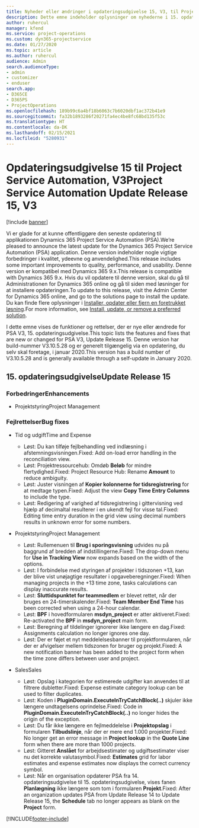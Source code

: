 ```yaml
---
title: Nyheder eller ændringer i opdateringsudgivelse 15, V3, til Project Service Automation
description: Dette emne indeholder oplysninger om nyhederne i 15. opdateringsudgivelse til Project Service Automation, V3.
author: ruhercul
manager: kfend
ms.service: project-operations
ms.custom: dyn365-projectservice
ms.date: 01/27/2020
ms.topic: article
ms.author: ruhercul
audience: Admin
search.audienceType:
- admin
- customizer
- enduser
search.app:
- D365CE
- D365PS
- ProjectOperations
ms.openlocfilehash: 189b99c6a4bf18b6063c7b6020dbf1ac372b41e9
ms.sourcegitcommit: fa32b1893286f20271fa4ec4be8fc68bd135f53c
ms.translationtype: HT
ms.contentlocale: da-DK
ms.lasthandoff: 02/15/2021
ms.locfileid: "5280931"
---
```

# <a name="project-service-automation-update-release-15-v3"></a><span data-ttu-id="d1841-103">Opdateringsudgivelse 15 til Project Service Automation, V3</span><span class="sxs-lookup"><span data-stu-id="d1841-103">Project Service Automation Update Release 15, V3</span></span>

[!include [banner](../includes/psa-now-project-operations.md)]

<span data-ttu-id="d1841-104">Vi er glade for at kunne offentliggøre den seneste opdatering til applikationen Dynamics 365 Project Service Automation (PSA).</span><span class="sxs-lookup"><span data-stu-id="d1841-104">We’re pleased to announce the latest update for the Dynamics 365 Project Service Automation (PSA) application.</span></span> <span data-ttu-id="d1841-105">Denne version indeholder nogle vigtige forbedringer i kvalitet, ydeevne og anvendelighed.</span><span class="sxs-lookup"><span data-stu-id="d1841-105">This release includes some important improvements to quality, performance, and usability.</span></span> <span data-ttu-id="d1841-106">Denne version er kompatibel med Dynamics 365 9.x.</span><span class="sxs-lookup"><span data-stu-id="d1841-106">This release is compatible with Dynamics 365 9.x.</span></span> <span data-ttu-id="d1841-107">Hvis du vil opdatere til denne version, skal du gå til Administrationen for Dynamics 365 online og gå til siden med løsninger for at installere opdateringen.</span><span class="sxs-lookup"><span data-stu-id="d1841-107">To update to this release, visit the Admin Center for Dynamics 365 online, and go to the solutions page to install the update.</span></span> <span data-ttu-id="d1841-108">Du kan finde flere oplysninger i [Installer, opdater eller fjern en foretrukket løsning](https://docs.microsoft.com/power-platform/admin/install-remove-preferred-solution).</span><span class="sxs-lookup"><span data-stu-id="d1841-108">For more information, see [Install, update, or remove a preferred solution](https://docs.microsoft.com/power-platform/admin/install-remove-preferred-solution).</span></span>

<span data-ttu-id="d1841-109">I dette emne vises de funktioner og rettelser, der er nye eller ændrede for PSA V3, 15. opdateringsudgivelse.</span><span class="sxs-lookup"><span data-stu-id="d1841-109">This topic lists the features and fixes that are new or changed for PSA V3, Update Release 15.</span></span> <span data-ttu-id="d1841-110">Denne version har build-nummer V3.10.5.28 og er generelt tilgængelig via en opdatering, du selv skal foretage, i januar 2020.</span><span class="sxs-lookup"><span data-stu-id="d1841-110">This version has a build number of V3.10.5.28 and is generally available through a self-update in January 2020.</span></span>

## <a name="update-release-15"></a><span data-ttu-id="d1841-111">15. opdateringsudgivelse</span><span class="sxs-lookup"><span data-stu-id="d1841-111">Update Release 15</span></span> 

### <a name="enhancements"></a><span data-ttu-id="d1841-112">Forbedringer</span><span class="sxs-lookup"><span data-stu-id="d1841-112">Enhancements</span></span>

- <span data-ttu-id="d1841-113">Projektstyring</span><span class="sxs-lookup"><span data-stu-id="d1841-113">Project Management</span></span>

### <a name="bug-fixes"></a><span data-ttu-id="d1841-114">Fejlrettelser</span><span class="sxs-lookup"><span data-stu-id="d1841-114">Bug fixes</span></span>

- <span data-ttu-id="d1841-115">Tid og udgift</span><span class="sxs-lookup"><span data-stu-id="d1841-115">Time and Expense</span></span>

  - <span data-ttu-id="d1841-116">Løst: Du kan tilføje fejlbehandling ved indlæsning i afstemningsvisningen.</span><span class="sxs-lookup"><span data-stu-id="d1841-116">Fixed: Add on-load error handling in the reconciliation view.</span></span>
  - <span data-ttu-id="d1841-117">Løst: Projektressourcehub: Omdøb **Beløb** for mindre flertydighed.</span><span class="sxs-lookup"><span data-stu-id="d1841-117">Fixed: Project Resource Hub: Rename **Amount** to reduce ambiguity.</span></span>
  - <span data-ttu-id="d1841-118">Løst: Juster visningen af **Kopier kolonnerne for tidsregistrering** for at medtage typen.</span><span class="sxs-lookup"><span data-stu-id="d1841-118">Fixed: Adjust the view **Copy Time Entry Columns** to include the type.</span></span>
  - <span data-ttu-id="d1841-119">Løst: Redigering af varighed af tidsregistrering i gittervisning ved hjælp af decimaltal resulterer i en ukendt fejl for visse tal.</span><span class="sxs-lookup"><span data-stu-id="d1841-119">Fixed: Editing time entry duration in the grid view using decimal numbers results in unknown error for some numbers.</span></span>

- <span data-ttu-id="d1841-120">Projektstyring</span><span class="sxs-lookup"><span data-stu-id="d1841-120">Project Management</span></span>

  - <span data-ttu-id="d1841-121">Løst: Rullemenuen til **Brug i sporingsvisning** udvides nu på baggrund af bredden af indstillingerne.</span><span class="sxs-lookup"><span data-stu-id="d1841-121">Fixed: The drop-down menu for **Use in Tracking View** now expands based on the width of the options.</span></span>
  - <span data-ttu-id="d1841-122">Løst: I forbindelse med styringen af projekter i tidszonen +13, kan der blive vist unøjagtige resultater i opgaveberegninger.</span><span class="sxs-lookup"><span data-stu-id="d1841-122">Fixed: When managing projects in the +13 time zone, tasks calculations can display inaccurate results.</span></span>
  - <span data-ttu-id="d1841-123">Løst: **Sluttidspunktet for teammedlem** er blevet rettet, når der bruges en 24-timerskalender.</span><span class="sxs-lookup"><span data-stu-id="d1841-123">Fixed: **Team Member End Time** has been corrected when using a 24-hour calendar.</span></span>
  - <span data-ttu-id="d1841-124">Løst: **BPF** i hovedformularen **msdyn_project** er atter aktiveret.</span><span class="sxs-lookup"><span data-stu-id="d1841-124">Fixed: Re-activated the **BPF** in **msdyn_project** main form.</span></span>
  - <span data-ttu-id="d1841-125">Løst: Beregning af tildelinger ignorerer ikke længere en dag.</span><span class="sxs-lookup"><span data-stu-id="d1841-125">Fixed: Assignments calculation no longer ignores one day.</span></span>
  - <span data-ttu-id="d1841-126">Løst: Der er føjet et nyt meddelelsesbanner til projektformularen, når der er afvigelser mellem tidszonen for bruger og projekt.</span><span class="sxs-lookup"><span data-stu-id="d1841-126">Fixed: A new notification banner has been added to the project form when the time zone differs between user and project.</span></span>

- <span data-ttu-id="d1841-127">Sales</span><span class="sxs-lookup"><span data-stu-id="d1841-127">Sales</span></span>

  - <span data-ttu-id="d1841-128">Løst: Opslag i kategorien for estimerede udgifter kan anvendes til at filtrere dubletter.</span><span class="sxs-lookup"><span data-stu-id="d1841-128">Fixed: Expense estimate category lookup can be used to filter duplicates.</span></span>
  - <span data-ttu-id="d1841-129">Løst: Koden i **PluginDomain.ExecuteInTryCatchBlock(..)** skjuler ikke længere undtagelsens oprindelse.</span><span class="sxs-lookup"><span data-stu-id="d1841-129">Fixed: Code in **PluginDomain.ExecuteInTryCatchBlock(..)** no longer hides the origin of the exception.</span></span>
  - <span data-ttu-id="d1841-130">Løst: Du får ikke længere en fejlmeddelelse i **Projektopslag** i formularen **Tilbudslinje**, når der er mere end 1.000 projekter.</span><span class="sxs-lookup"><span data-stu-id="d1841-130">Fixed: No longer get an error message in **Project lookup** in the **Quote Line** form when there are more than 1000 projects.</span></span>
  - <span data-ttu-id="d1841-131">Løst: Gitteret **Anslået** for arbejdsestimater og udgiftsestimater viser nu det korrekte valutasymbol.</span><span class="sxs-lookup"><span data-stu-id="d1841-131">Fixed: **Estimates** grid for labor estimates and expense estimates now displays the correct currency symbol.</span></span>
  - <span data-ttu-id="d1841-132">Løst: Når en organisation opdaterer PSA fra 14. opdateringsudgivelse til 15. opdateringsudgivelse, vises fanen **Planlægning** ikke længere som tom i formularen **Projekt**.</span><span class="sxs-lookup"><span data-stu-id="d1841-132">Fixed: After an organization updates PSA from Update Release 14 to Update Release 15, the **Schedule** tab no longer appears as blank on the **Project** form.</span></span>


[!INCLUDE[footer-include](../includes/footer-banner.md)]